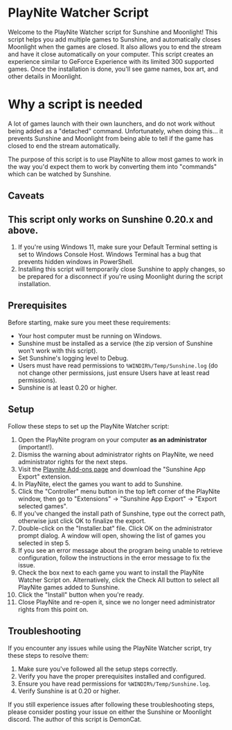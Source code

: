 # PlayNite Watcher Script

Welcome to the PlayNite Watcher script for Sunshine and Moonlight! This script helps you add multiple games to Sunshine, and automatically closes Moonlight when the games are closed. It also allows you to end the stream and have it close automatically on your computer. This script creates an experience similar to GeForce Experience with its limited 300 supported games. Once the installation is done, you'll see game names, box art, and other details in Moonlight.

# Why a script is needed
A lot of games launch with their own launchers, and do not work without being added as a "detached" command. Unfortunately, when doing this... it prevents Sunshine and Moonlight from being able to tell if the game has closed to end the stream automatically.

The purpose of this script is to use PlayNite to allow most games to work in the way you'd expect them to work by converting them into "commands" which can be watched by Sunshine.

## Caveats

## This script only works on Sunshine 0.20.x and above.

1. If you're using Windows 11, make sure your Default Terminal setting is set to Windows Console Host. Windows Terminal has a bug that prevents hidden windows in PowerShell.
2. Installing this script will temporarily close Sunshine to apply changes, so be prepared for a disconnect if you're using Moonlight during the script installation.

## Prerequisites

Before starting, make sure you meet these requirements:

- Your host computer must be running on Windows.
- Sunshine must be installed as a service (the zip version of Sunshine won't work with this script).
- Set Sunshine's logging level to Debug.
- Users must have read permissions to `%WINDIR%/Temp/Sunshine.log` (do not change other permissions, just ensure Users have at least read permissions).
- Sunshine is at least 0.20 or higher.

## Setup

Follow these steps to set up the PlayNite Watcher script:

1. Open the PlayNite program on your computer **as an administrator** (important!).
2. Dismiss the warning about administrator rights on PlayNite, we need administrator rights for the next steps.
3. Visit the [Playnite Add-ons page](https://playnite.link/addons.html) and download the "Sunshine App Export" extension.
4. In PlayNite, elect the games you want to add to Sunshine.
5. Click the "Controller" menu button in the top left corner of the PlayNite window, then go to "Extensions" -> "Sunshine App Export" -> "Export selected games".
6. If you've changed the install path of Sunshine, type out the correct path, otherwise just click OK to finalize the export.
7. Double-click on the "Installer.bat" file. Click OK on the administrator prompt dialog. A window will open, showing the list of games you selected in step 5.
8. If you see an error message about the program being unable to retrieve configuration, follow the instructions in the error message to fix the issue.
9. Check the box next to each game you want to install the PlayNite Watcher Script on. Alternatively, click the Check All button to select all PlayNite games added to Sunshine.
10. Click the "Install" button when you're ready.
11. Close PlayNite and re-open it, since we no longer need administrator rights from this point on.

## Troubleshooting

If you encounter any issues while using the PlayNite Watcher script, try these steps to resolve them:

1. Make sure you've followed all the setup steps correctly.
2. Verify you have the proper prerequisites installed and configured.
3. Ensure you have read permissions for `%WINDIR%/Temp/Sunshine.log`.
4. Verify Sunshine is at 0.20 or higher.

If you still experience issues after following these troubleshooting steps, please consider posting your issue on either the Sunshine or Moonlight discord. The author of this script is DemonCat.